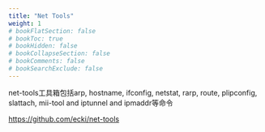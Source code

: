 ```yaml
---
title: "Net Tools"
weight: 1
# bookFlatSection: false
# bookToc: true
# bookHidden: false
# bookCollapseSection: false
# bookComments: false
# bookSearchExclude: false
---
```


net-tools工具箱包括arp, hostname, ifconfig, netstat, rarp, route, plipconfig, slattach, mii-tool and iptunnel and ipmaddr等命令

<https://github.com/ecki/net-tools>
